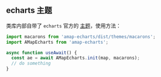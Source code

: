 ## echarts 主题

类库内部自带了 `echarts` 官方的 [主题](https://echarts.baidu.com/download-theme.html)，使用方法：

```js
import macarons from 'amap-echarts/dist/themes/macarons';
import AMapEcharts from 'amap-echarts';

async function useAwait() {
  const ae = await AMapEcharts.init(map, macarons);
  // do something
}
```
